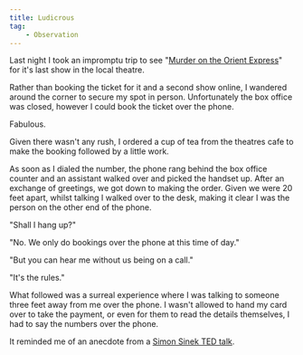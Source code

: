 ```yaml
---
title: Ludicrous
tag:
    - Observation
---
```


Last night I took an impromptu trip to see "[Murder on the Orient Express](https://www.murderontheorientexpressplay.com)" for it's last show in the local theatre.

Rather than booking the ticket for it and a second show online, I wandered around the corner to secure my spot in person. Unfortunately the box office was closed, however I could book the ticket over the phone. 

Fabulous. 

Given there wasn't any rush, I ordered a cup of tea from the theatres cafe to make the booking followed by a little work.

As soon as I dialed the number, the phone rang behind the box office counter and an assistant walked over and picked the handset up. After an exchange of greetings, we got down to making the order. Given we were 20 feet apart, whilst talking I walked over to the desk, making it clear I was the person on the other end of the phone.

"Shall I hang up?"

"No. We only do bookings over the phone at this time of day."

"But you can hear me without us being on a call."

"It's the rules."

What followed was a surreal experience where I was talking to someone three feet away from me over the phone. I wasn't allowed to hand my card over to take the payment, or even for them to read the details themselves, I had to say the numbers over the phone.

It reminded me of an anecdote from a [Simon Sinek TED talk](https://youtu.be/lmyZMtPVodo?si=EWQ076Nlqriq9sgk&t=313).

